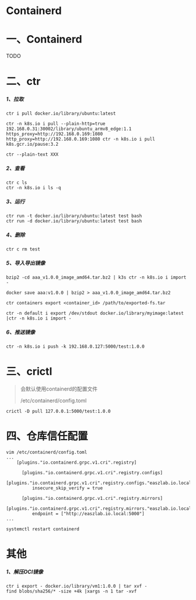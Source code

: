# Containerd

# 一、Containerd

TODO

# 二、ctr

##### 1、拉取

```
ctr i pull docker.io/library/ubuntu:latest

ctr -n k8s.io i pull --plain-http=true 192.168.0.31:30002/library/ubuntu_armv8_edge:1.1 
https_proxy=http://192.168.0.169:1080 http_proxy=http://192.168.0.169:1080 ctr -n k8s.io i pull k8s.gcr.io/pause:3.2

ctr --plain-text XXX
```

##### 2、查看

```
ctr c ls
ctr -n k8s.io i ls -q
```

##### 3、运行

```
ctr run -t docker.io/library/ubuntu:latest test bash
ctr run -d docker.io/library/ubuntu:latest test bash
```

##### 4、删除

```
ctr c rm test
```

##### 5、导入导出镜像

```
bzip2 -cd aaa_v1.0.0_image_amd64.tar.bz2 | k3s ctr -n k8s.io i import -
```

```
docker save aaa:v1.0.0 | bzip2 > aaa_v1.0.0_image_amd64.tar.bz2
```

```
ctr containers export <container_id> /path/to/exported-fs.tar
```

```
ctr -n default i export /dev/stdout docker.io/library/myimage:latest |ctr -n k8s.io i import -
```

##### 6、推送镜像

```
ctr -n k8s.io i push -k 192.168.0.127:5000/test:1.0.0
```

# 三、crictl

> 会默认使用containerd的配置文件
>
> /etc/containerd/config.toml

```
crictl -D pull 127.0.0.1:5000/test:1.0.0
```

# 四、仓库信任配置

```
vim /etc/containerd/config.toml
...
    [plugins."io.containerd.grpc.v1.cri".registry]

      [plugins."io.containerd.grpc.v1.cri".registry.configs]
        [plugins."io.containerd.grpc.v1.cri".registry.configs."easzlab.io.local:5000".tls]
          insecure_skip_verify = true

      [plugins."io.containerd.grpc.v1.cri".registry.mirrors]
        [plugins."io.containerd.grpc.v1.cri".registry.mirrors."easzlab.io.local:5000"]
          endpoint = ["http://easzlab.io.local:5000"]
...
```

```
systemctl restart containerd
```

# 其他

##### 1、解压OCI镜像

```
ctr i export - docker.io/library/vm1:1.0.0 | tar xvf -
find blobs/sha256/* -size +4k |xargs -n 1 tar -xvf
```

